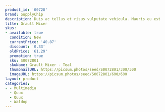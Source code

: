```yaml
---
product_id: '00728'
brand: SupplyChip
description: Duis ac tellus et risus vulputate vehicula. Mauris eu est.
title: Grault Mixer
skus:
- available: true
  condition: New
  currentPrice: '40.87'
  discount: '0.33'
  oldPrice: '61.29'
  promotion: true
  sku: S0072801
  skuName: Grault Mixer - Teal
  thumbnailURL: https://picsum.photos/seed/S0072801/300/300
  imageURL: https://picsum.photos/seed/S0072801/600/600
layout: product
categories:
- - Multimedia
  - Quux
  - Quux
  - Waldop
---
```

